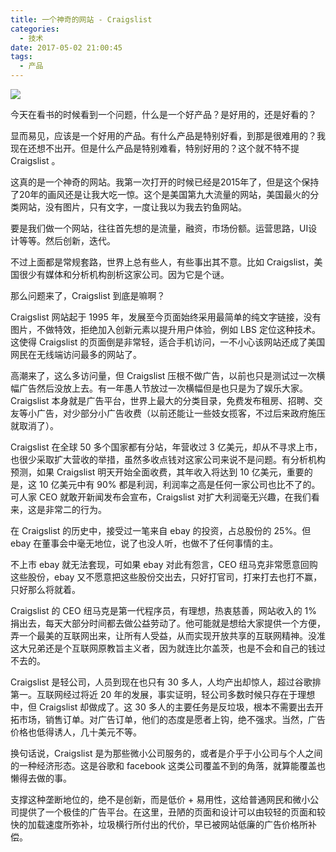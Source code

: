 ```yaml
---
title: 一个神奇的网站 - Craigslist
categories:
  - 技术
date: 2017-05-02 21:00:45
tags:
  - 产品
---
```


![](https://ww1.sinaimg.cn/large/006tKfTcgy1ff7b4ou2auj30go09ct9i.jpg)

今天在看书的时候看到一个问题，什么是一个好产品？是好用的，还是好看的？

显而易见，应该是一个好用的产品。有什么产品是特别好看，到那是很难用的？我现在还想不出开。但是什么产品是特别难看，特别好用的？这个就不特不提 Craigslist 。

这真的是一个神奇的网站。我第一次打开的时候已经是2015年了，但是这个保持了20年的画风还是让我大吃一惊。这个是美国第九大流量的网站，美国最火的分类网站，没有图片，只有文字，一度让我以为我去钓鱼网站。

要是我们做一个网站，往往首先想的是流量，融资，市场份额。运营思路，UI设计等等。然后创新，迭代。

不过上面都是常规套路，世界上总有些人，有些事出其不意。比如 Craigslist，美国很少有媒体和分析机构剖析这家公司。因为它是个谜。

那么问题来了，Craigslist 到底是嘛啊？

Craigslist 网站起于 1995 年，发展至今页面始终采用最简单的纯文字链接，没有图片，不做特效，拒绝加入创新元素以提升用户体验，例如 LBS 定位这种技术。这使得 Craigslist 的页面倒是非常轻，适合手机访问，一不小心该网站还成了美国网民在无线端访问最多的网站了。

高潮来了，这么多访问量，但 Craigslist 压根不做广告，以前也只是测试过一次横幅广告然后没放上去。有一年愚人节放过一次横幅但是也只是为了娱乐大家。Craigslist 本身就是广告平台，世界上最大的分类目录，免费发布租房、招聘、交友等小广告，对少部分小广告收费（以前还能让一些妓女揽客，不过后来政府施压就取消了）。

Craigslist 在全球 50 多个国家都有分站，年营收过 3 亿美元，却从不寻求上市，也很少采取扩大营收的举措，虽然多收点钱对这家公司来说不是问题。有分析机构预测，如果 Craigslist 明天开始全面收费，其年收入将达到 10 亿美元，重要的是，这 10 亿美元中有 90% 都是利润，利润率之高是任何一家公司也比不了的。可人家 CEO 就敢开新闻发布会宣布，Craigslist 对扩大利润毫无兴趣，在我们看来，这是非常二的行为。

在 Craigslist 的历史中，接受过一笔来自 ebay 的投资，占总股份的 25%。但 ebay 在董事会中毫无地位，说了也没人听，也做不了任何事情的主。

不上市 ebay 就无法套现，可如果 ebay 对此有怨言，CEO 纽马克非常愿意回购这些股份，ebay 又不愿意把这些股份交出去，只好打官司，打来打去也打不赢，只好那么将就着。

Craigslist 的 CEO 纽马克是第一代程序员，有理想，热衷慈善，网站收入的 1% 捐出去，每天大部分时间都去做公益劳动了。他可能就是想给大家提供一个方便，弄一个最美的互联网出来，让所有人受益，从而实现开放共享的互联网精神。没准这大兄弟还是个互联网原教旨主义者，因为就连比尔盖茨，也是不会和自己的钱过不去的。

Craigslist 是轻公司，人员到现在也只有 30 多人，人均产出却惊人，超过谷歌排第一。互联网经过将近 20 年的发展，事实证明，轻公司多数时候只存在于理想中，但 Craigslist 却做成了。这 30 多人的主要任务是反垃圾，根本不需要出去开拓市场，销售订单。对广告订单，他们的态度是愿者上钩，绝不强求。当然，广告价格也低得诱人，几十美元不等。

换句话说，Craigslist 是为那些微小公司服务的，或者是介乎于小公司与个人之间的一种经济形态。这是谷歌和 facebook 这类公司覆盖不到的角落，就算能覆盖也懒得去做的事。

支撑这种垄断地位的，绝不是创新，而是低价 + 易用性，这给普通网民和微小公司提供了一个极佳的广告平台。在这里，丑陋的页面和设计可以由较轻的页面和较快的加载速度所弥补，垃圾横行所付出的代价，早已被网站低廉的广告价格所补偿。